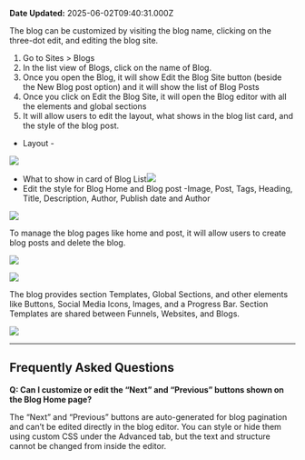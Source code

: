 **Date Updated:** 2025-06-02T09:40:31.000Z
  
  
The blog can be customized by visiting the blog name, clicking on the three-dot edit, and editing the blog site. 

  
1. Go to Sites > Blogs
2. In the list view of Blogs, click on the name of Blog.
3. Once you open the Blog, it will show Edit the Blog Site button (beside the New Blog post option) and it will show the list of Blog Posts
4. Once you click on Edit the Blog Site, it will open the Blog editor with all the elements and global sections
5. It will allow users to edit the layout, what shows in the blog list card, and the style of the blog post.
* Layout -

![](https://s3.amazonaws.com/cdn.freshdesk.com/data/helpdesk/attachments/production/155026313084/original/XGQMd5zFEWELBMl96zG2HES2ECpTxEraAw.jpeg?1716233325)  
  
* What to show in card of Blog List![](https://s3.amazonaws.com/cdn.freshdesk.com/data/helpdesk/attachments/production/155026313086/original/OrmKXdDhgeWY9SQYkwoyMMB8SLW-zAleKw.jpeg?1716233325)
* Edit the style for Blog Home and Blog post -Image, Post, Tags, Heading, Title, Description, Author, Publish date and Author

![](https://s3.amazonaws.com/cdn.freshdesk.com/data/helpdesk/attachments/production/155026313085/original/MXXLZ2ekEIsUOwuaLNlJGj1_aqajjRwfAw.jpeg?1716233325)  
  
To manage the blog pages like home and post, it will allow users to create blog posts and delete the blog.

![](https://s3.amazonaws.com/cdn.freshdesk.com/data/helpdesk/attachments/production/155026313083/original/8PdBmoxSeHffHccdqMkGvV-olyaWQ0voNQ.jpeg?1716233325)  
  
![](https://s3.amazonaws.com/cdn.freshdesk.com/data/helpdesk/attachments/production/155026313087/original/45z9cYVTnmJ-Wi29lJWqJGaC2lFuGA-TCA.jpeg?1716233325)  
  
  
The blog provides section Templates, Global Sections, and other elements like Buttons, Social Media Icons, Images, and a Progress Bar. Section Templates are shared between Funnels, Websites, and Blogs.  
  
![](https://s3.amazonaws.com/cdn.freshdesk.com/data/helpdesk/attachments/production/155027070188/original/9pnmsnp6ppO3zemY77FvtVw7nt_sS42Ubw.png?1717498097)

---

## **Frequently Asked Questions**

  
**Q: Can I customize or edit the “Next” and “Previous” buttons shown on the Blog Home page?**

The “Next” and “Previous” buttons are auto-generated for blog pagination and can’t be edited directly in the blog editor. You can style or hide them using custom CSS under the Advanced tab, but the text and structure cannot be changed from inside the editor.